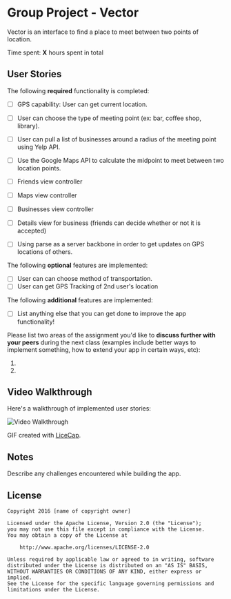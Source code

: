 # Group Project - Vector

Vector is an interface to find a place to meet between two points of location.

Time spent: **X** hours spent in total

## User Stories

The following **required** functionality is completed:

- [ ] GPS capability: User can get current location.
- [ ] User can choose the type of meeting point (ex: bar, coffee shop, library).
- [ ] User can pull a list of businesses around a radius of the meeting point using Yelp API.
- [ ] Use the Google Maps API to calculate the midpoint to meet between two location points.
- [ ] Friends view controller
- [ ] Maps view controller
- [ ] Businesses view controller
- [ ] Details view for business (friends can decide whether or not it is accepted)
- [ ] Using parse as a server backbone in order to get updates on GPS locations of others.


The following **optional** features are implemented:

- [ ] User can can choose method of transportation.
- [ ] User can get GPS Tracking of 2nd user's location

The following **additional** features are implemented:

- [ ] List anything else that you can get done to improve the app functionality!

Please list two areas of the assignment you'd like to **discuss further with your peers** during the next class (examples include better ways to implement something, how to extend your app in certain ways, etc):

1. 
2. 

## Video Walkthrough 

Here's a walkthrough of implemented user stories:

<img src='http://i.imgur.com/link/to/your/gif/file.gif' title='Video Walkthrough' width='' alt='Video Walkthrough' />

GIF created with [LiceCap](http://www.cockos.com/licecap/).

## Notes

Describe any challenges encountered while building the app.

## License #

    Copyright 2016 [name of copyright owner]

    Licensed under the Apache License, Version 2.0 (the "License");
    you may not use this file except in compliance with the License.
    You may obtain a copy of the License at

        http://www.apache.org/licenses/LICENSE-2.0

    Unless required by applicable law or agreed to in writing, software
    distributed under the License is distributed on an "AS IS" BASIS,
    WITHOUT WARRANTIES OR CONDITIONS OF ANY KIND, either express or implied.
    See the License for the specific language governing permissions and
    limitations under the License.
